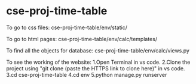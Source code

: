 # cse-proj-time-table

To go to css files:
  cse-proj-time-table/env/static/
  
To go to html pages:
  cse-proj-time-table/env/calc/templates/
  
To find all the objects for database:
  cse-proj-time-table/env/calc/views.py
  
To see the working of the website:
  1.Open Terminal in vs code.
  2.Clone the project using "git clone (paste the HTTPS link to clone here)" in vs code.
  3.cd cse-proj-time-table
  4.cd env
  5.python manage.py runserver
